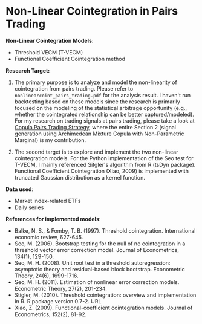 # Non-Linear Cointegration in Pairs Trading

**Non-Linear Cointegration Models**:
- Threshold VECM (T-VECM)
- Functional Coefficient Cointegration method

**Research Target:**

1. The primary purpose is to analyze and model the non-linearity of cointegration from pairs trading. Please refer to `nonlinearcoint_pairs_trading.pdf` for the analysis result. I haven't run backtesting based on these models since the research is primarily focused on the modeling of the statistical arbitrage opportunity (e.g., whether the cointegrated relationship can be better captured/modeled).
For my research on trading signals at pairs trading, please take a look at [Copula Pairs Trading Strategy](https://github.com/leeway00/FINM_33150_Final_Project/blob/master/Notebook.ipynb), where the entire Section 2 (signal generation using Archimedean Mixture Copula with Non-Parametric Marginal) is my contribution.

2. The second target is to explore and implement the two non-linear cointegration models. For the Python implementation of the Seo test for T-VECM, I mainly referenced Sitgler's algorithm from R (tsDyn package). Functional Coefficient Cointegration (Xiao, 2009) is implemented with truncated Gaussian distribution as a kernel function.

**Data used**: 
- Market index-related ETFs
- Daily series

**References for implemented models**:

- Balke, N. S., & Fomby, T. B. (1997). Threshold cointegration. International economic review, 627-645.
- Seo, M. (2006). Bootstrap testing for the null of no cointegration in a threshold vector error correction model. Journal of Econometrics, 134(1), 129-150.
- Seo, M. H. (2008). Unit root test in a threshold autoregression: asymptotic theory and residual-based block bootstrap. Econometric Theory, 24(6), 1699-1716.
- Seo, M. H. (2011). Estimation of nonlinear error correction models. Econometric Theory, 27(2), 201-234.
- Stigler, M. (2010). Threshold cointegration: overview and implementation in R. R package version 0.7-2. URL
- Xiao, Z. (2009). Functional-coefficient cointegration models. Journal of Econometrics, 152(2), 81-92.

